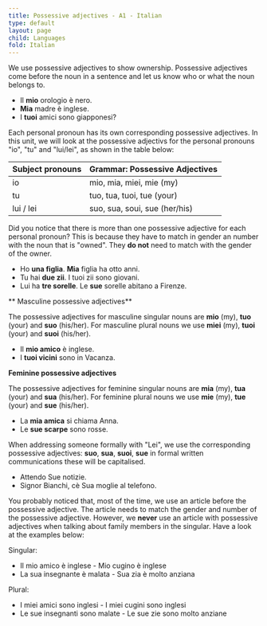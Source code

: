 ```yaml
---
title: Possessive adjectives - A1 - Italian
type: default
layout: page
child: Languages
fold: Italian
---
```


We use possessive adjectives to show ownership. Possessive adjectives come
before the noun in a sentence and let us know who or what the noun
belongs to.

- Il **mio** orologio è nero.
- **Mia** madre è inglese.
- I **tuoi** amici sono giapponesi?

Each personal pronoun has its own corresponding possessive adjectives. In this
unit, we will look at the possessive adjectivs for the personal pronouns "io",
"tu" and "lui/lei", as shown in the table below:

| Subject pronouns | Grammar: Possessive Adjectives |
| ---------------- | ------------------------------ |
| io               | mio, mia, miei, mie (my)       |
| tu               | tuo, tua, tuoi, tue (your)     |
| lui / lei        | suo, sua, soui, sue (her/his)  |

Did you notice that there is more than one possessive adjective for each
personal pronoun? This is because they have to match in gender an number with
the noun that is "owned". They **do not** need to match with the gender of the
owner.

- Ho **una figlia**. **Mia** figlia ha otto anni.
- Tu hai **due zii**. I tuoi zii sono giovani.
- Lui ha **tre sorelle**. Le **sue** sorelle abitano a Firenze.

** Masculine possessive adjectives**

The possessive adjectives for masculine singular nouns are **mio** (my),
**tuo** (your) and **suo** (his/her). For masculine plural nouns we use
**miei** (my), **tuoi** (your) and **suoi** (his/her).

- Il **mio amico** è inglese.
- I **tuoi vicini** sono in Vacanza.

**Feminine possessive adjectives**

The possessive adjectives for feminine singular nouns are **mia** (my),
**tua** (your) and **sua** (his/her). For feminine plural nouns we use
**mie** (my), **tue** (your) and **sue** (his/her).

- La **mia amica** si chiama Anna.
- Le **sue scarpe** sono rosse.

When addressing someone formally with "Lei", we use the corresponding
possessive adjectives: **suo**, **sua**, **suoi**, **sue** in formal
written communications these will be capitalised.

- Attendo Sue notizie.
- Signor Bianchi, cè Sua moglie al telefono.

You probably noticed that, most of the time, we use an article before the
possessive adjective. The article needs to match the gender and number
of the possessive adjective. However, we **never** use an article with
possessive adjectives when talking about family members in the singular.
Have a look at the examples below:

Singular:

- Il mio amico è inglese - Mio cugino è inglese
- La sua insegnante è malata - Sua zia è molto anziana

Plural:

- I miei amici sono inglesi - I miei cugini sono inglesi
- Le sue insegnanti sono malate - Le sue zie sono molto anziane
